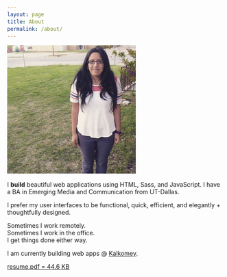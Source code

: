 ```yaml
---
layout: page
title: About
permalink: /about/
---
```

  <section class="row">
    <div class="col-sm-5 col-xs-12">
      <div class="content--center">
        <img src="/assets/cindy-about.jpg" alt="Cindy Juarez" class="top-space" alt="Me in Archer City, Texas"/>
      </div>
    </div>
    <div class="col-sm-7 col-xs-12">
      <p class="text-block top-space">I <strong class="text-pink">build</strong> beautiful web applications using HTML, Sass, and JavaScript. I have a BA in Emerging Media and Communication from UT-Dallas.</p>
      <p class="text-block">I prefer my user interfaces to be functional, quick, efficient, and elegantly + thoughtfully designed.</p>
      <p class="text-block">Sometimes I work remotely. <br/>Sometimes I work in the office. <br/>I get things done either way.</p>
      <p class="text-block">I am currently building web apps @ <a href="http://www.kalkomey.com/" target="_blank"><u>Kalkomey</u></a>.</p>
    </div>
  </section>
  <section class="row">
    <div class="col-sm-5 col-xs-12">
      <p class="text-center">
        <a href="/assets/web-resume.pdf" target="_blank" class="btn btn-blue">resume.pdf = 44.6 KB</a>
      </p>
    </div>
    <div class="col-sm-7 col-xs-12">
      <p class="text-center">
        <a href="http://dribbble.com/sceendy" target="_blank" class="btn-social dribbble"><i class="fa fa-dribbble"></i></a>
        <a href="https://github.com/sceendy" target="_blank" class="btn-social github" style="background: #000;"><i class="fa fa-github"></i></a>
        <a href="http://codepen.io/sceendy/" target="_blank" class="btn-social codepen" style="background: #76daff;"><i class="fa fa-codepen"></i></a>
        <a href="https://www.linkedin.com/in/sceendy" target="_blank" class="btn-social linkedin" style="background: #006fa6"><i class="fa fa-linkedin"></i></a>
      </p>
    </div>
  </section>
